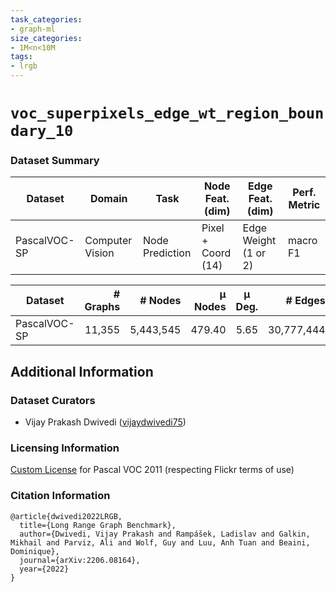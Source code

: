 ```yaml
---
task_categories:
- graph-ml
size_categories:
- 1M<n<10M
tags:
- lrgb
---
```


# `voc_superpixels_edge_wt_region_boundary_10`

### Dataset Summary

|  Dataset | Domain  |  Task | Node Feat. (dim)  | Edge Feat. (dim) | Perf. Metric | 
|---|---|---|---|---|---|
| PascalVOC-SP| Computer Vision | Node Prediction | Pixel + Coord (14) | Edge Weight (1 or 2) | macro F1 |

|  Dataset | # Graphs  |  # Nodes | μ Nodes  | μ Deg. | # Edges | μ Edges | μ Short. Path | μ Diameter 
|---|---:|---:|---:|:---:|---:|---:|---:|---:|
| PascalVOC-SP| 11,355 | 5,443,545 | 479.40 | 5.65 | 30,777,444 | 2,710.48 | 10.74±0.51 | 27.62±2.13 |

## Additional Information

### Dataset Curators

* Vijay Prakash Dwivedi ([vijaydwivedi75](https://github.com/vijaydwivedi75))

### Licensing Information

[Custom License](http://host.robots.ox.ac.uk/pascal/VOC/voc2011/index.html) for Pascal VOC 2011 (respecting Flickr terms of use)

### Citation Information

```
@article{dwivedi2022LRGB,
  title={Long Range Graph Benchmark}, 
  author={Dwivedi, Vijay Prakash and Rampášek, Ladislav and Galkin, Mikhail and Parviz, Ali and Wolf, Guy and Luu, Anh Tuan and Beaini, Dominique},
  journal={arXiv:2206.08164},
  year={2022}
}
```